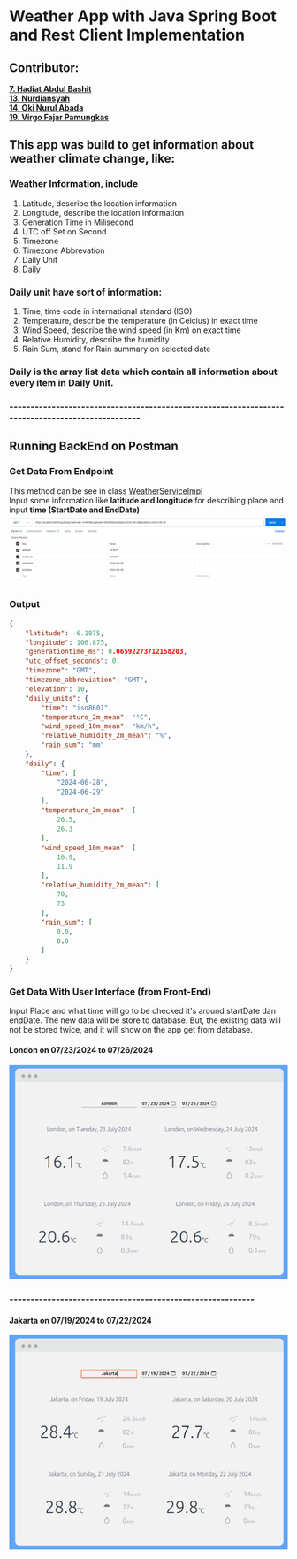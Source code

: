 # Weather App with Java Spring Boot and Rest Client Implementation

## Contributor:
**[7. Hadiat Abdul Bashit](https://github.com/HadiatAbdulBashit)** \
**[13. Nurdiansyah](https://github.com/Nurdiansyah15)** \
**[14. Oki Nurul Abada](https://github.com/onuda22)** \
**[19. Virgo Fajar Pamungkas](https://github.com/virgojs)** 

## This app was build to get information about weather climate change, like:
### Weather Information, include
1. Latitude, describe the location information
2. Longitude, describe the location information
3. Generation Time in Milisecond
4. UTC off Set on Second
5. Timezone
6. Timezone Abbrevation
7. Daily Unit
8. Daily

### Daily unit have sort of information:
1. Time, time code in international standard (ISO)
2. Temperature, describe the temperature (in Celcius) in exact time
3. Wind Speed, describe the wind speed (in Km) on exact time
4. Relative Humidity, describe the humidity
5. Rain Sum, stand for Rain summary on selected date

### Daily is the array list data which contain all information about every item in Daily Unit.
### ------------------------------------------------------------------------------------------------
## Running BackEnd on Postman
### Get Data From Endpoint
This method can be see in class [WeatherServiceImpl](src/main/java/enigma/weather/service/implementation/WeatherServiceImpl.java)\
Input some information like **latitude and longitude** for describing place and input **time (StartDate and EndDate)**
![img.png](img.png)

### Output
```json lines
{
    "latitude": -6.1875,
    "longitude": 106.875,
    "generationtime_ms": 0.06592273712158203,
    "utc_offset_seconds": 0,
    "timezone": "GMT",
    "timezone_abbreviation": "GMT",
    "elevation": 10,
    "daily_units": {
        "time": "iso8601",
        "temperature_2m_mean": "°C",
        "wind_speed_10m_mean": "km/h",
        "relative_humidity_2m_mean": "%",
        "rain_sum": "mm"
    },
    "daily": {
        "time": [
            "2024-06-28",
            "2024-06-29"
        ],
        "temperature_2m_mean": [
            26.5,
            26.3
        ],
        "wind_speed_10m_mean": [
            16.9,
            11.9
        ],
        "relative_humidity_2m_mean": [
            70,
            73
        ],
        "rain_sum": [
            0.0,
            0.0
        ]
    }
}
```

### Get Data With User Interface (from Front-End)
Input Place and what time will go to be checked it's around startDate dan endDate.
The new data will be store to database.
But, the existing data will not be stored twice, and it will show on the app get
from database.

#### London on 07/23/2024 to 07/26/2024
![img_1.png](img_1.png)
### ----------------------------------------------------------
#### Jakarta on 07/19/2024 to 07/22/2024
![img_2.png](img_2.png)
